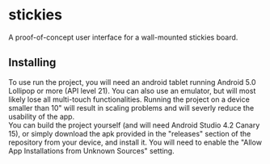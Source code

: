 # stickies
A proof-of-concept user interface for a wall-mounted stickies board.

## Installing
To use run the project, you will need an android tablet running Android 5.0 Lollipop or more (API level 21). You can also use an emulator, but will most likely lose all multi-touch functionalities. Running the project on a device smaller than 10" will result in scaling problems and will severly reduce the usability of the app.\
You can build the project yourself (and will need Android Studio 4.2 Canary 15), or simply download the apk provided in the "releases" section of the repository from your device, and install it. You will need to enable the "Allow App Installations from Unknown Sources" setting.
